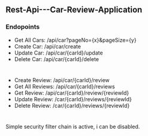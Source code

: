 ## Rest-Api---Car-Review-Application

### Endopoints
- Get All Cars:      /api/car?pageNo={x}&pageSize={y}
- Create Car:        /api/car/create
- Update Car:        /api/car/{carId}/update
- Delete Car:        /api/car/{carId}/delete

#
- Create Review:     /api/car/{carId}/review
- Get All Reviews:   /api/car/{carId}/reviews
- Get Review:        /api/car/{carId}/review/{reviewId}
- Update Review:     /car/{carId}/reviews/{reviewId}
- Delete Review:     /car/{carId}/reviews/{reviewId}

#
Simple security filter chain is active, i can be disabled.

